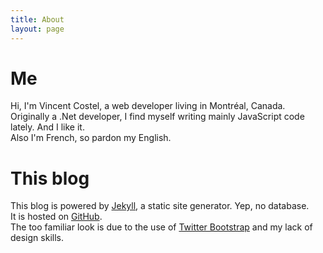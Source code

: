 ```yaml
---
title: About
layout: page
---
```

Me
=========
Hi, I'm Vincent Costel, a web developer living in Montréal, Canada. Originally a .Net developer, I find myself writing mainly JavaScript code lately. And I like it.  
Also I'm French, so pardon my English.

This blog
=========

This blog is powered by [Jekyll][1], a static site generator. Yep, no database.  
It is hosted on [GitHub][2].  
The too familiar look is due to the use of [Twitter Bootstrap][3] and my lack of design skills.



[1]: https://github.com/mojombo/jekyll/wiki
[2]: https://github.com/Costo/costo.github.com
[3]: http://twitter.github.com/bootstrap/